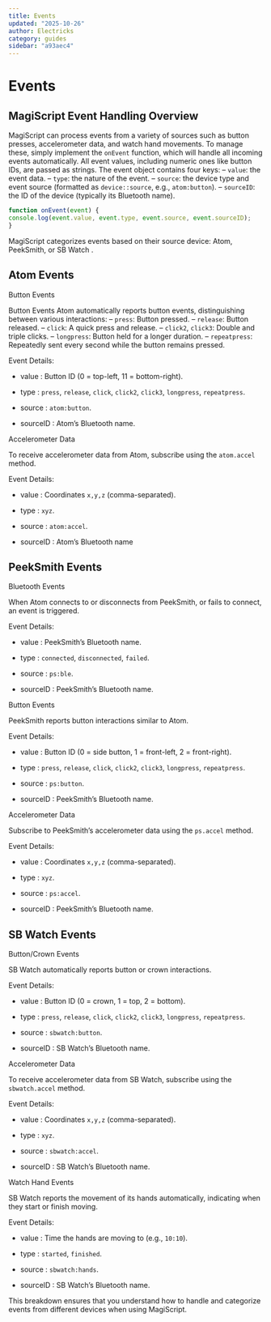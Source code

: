```yaml
---
title: Events
updated: "2025-10-26"
author: Electricks
category: guides
sidebar: "a93aec4"
---
```


# Events

## MagiScript Event Handling Overview

MagiScript can process events from a variety of sources such as button presses, accelerometer data, and watch hand movements. To manage these, simply implement the `onEvent` function, which will handle all incoming events automatically. All event values, including numeric ones like button IDs, are passed as strings. The event object contains four keys: – `value`: the event data. – `type`: the nature of the event. – `source`: the device type and event source (formatted as `device::source`, e.g., `atom:button`). – `sourceID`: the ID of the device (typically its Bluetooth name).

```javascript
function onEvent(event) {
console.log(event.value, event.type, event.source, event.sourceID);
}
```

MagiScript categorizes events based on their source device: Atom, PeekSmith, or SB Watch .

## Atom Events

Button Events

Button Events Atom automatically reports button events, distinguishing between various interactions: – `press`: Button pressed. – `release`: Button released. – `click`: A quick press and release. – `click2`, `click3`: Double and triple clicks. – `longpress`: Button held for a longer duration. – `repeatpress`: Repeatedly sent every second while the button remains pressed. 

Event Details:

- value : Button ID (0 = top-left, 11 = bottom-right).

- type : `press`, `release`, `click`, `click2`, `click3`, `longpress`, `repeatpress`.

- source : `atom:button`.

- sourceID : Atom’s Bluetooth name.

Accelerometer Data

To receive accelerometer data from Atom, subscribe using the `atom.accel` method.

Event Details:

- value : Coordinates `x,y,z` (comma-separated).

- type : `xyz`.

- source : `atom:accel`.

- sourceID : Atom’s Bluetooth name

## PeekSmith Events

Bluetooth Events

When Atom connects to or disconnects from PeekSmith, or fails to connect, an event is triggered.

Event Details:

- value : PeekSmith’s Bluetooth name.

- type : `connected`, `disconnected`, `failed`.

- source : `ps:ble`.

- sourceID : PeekSmith’s Bluetooth name.

Button Events

PeekSmith reports button interactions similar to Atom.

Event Details:

- value : Button ID (0 = side button, 1 = front-left, 2 = front-right).

- type : `press`, `release`, `click`, `click2`, `click3`, `longpress`, `repeatpress`.

- source : `ps:button`.

- sourceID : PeekSmith’s Bluetooth name.

Accelerometer Data

Subscribe to PeekSmith’s accelerometer data using the `ps.accel` method.

Event Details:

- value : Coordinates `x,y,z` (comma-separated).

- type : `xyz`.

- source : `ps:accel`.

- sourceID : PeekSmith’s Bluetooth name.

## SB Watch Events

Button/Crown Events

SB Watch automatically reports button or crown interactions.

Event Details:

- value : Button ID (0 = crown, 1 = top, 2 = bottom).

- type : `press`, `release`, `click`, `click2`, `click3`, `longpress`, `repeatpress`.

- source : `sbwatch:button`.

- sourceID : SB Watch’s Bluetooth name.

Accelerometer Data

To receive accelerometer data from SB Watch, subscribe using the `sbwatch.accel` method.

Event Details:

- value : Coordinates `x,y,z` (comma-separated).

- type : `xyz`.

- source : `sbwatch:accel`.

- sourceID : SB Watch’s Bluetooth name.

Watch Hand Events

SB Watch reports the movement of its hands automatically, indicating when they start or finish moving.

Event Details:

- value : Time the hands are moving to (e.g., `10:10`).

- type : `started`, `finished`.

- source : `sbwatch:hands`.

- sourceID : SB Watch’s Bluetooth name.

This breakdown ensures that you understand how to handle and categorize events from different devices when using MagiScript.